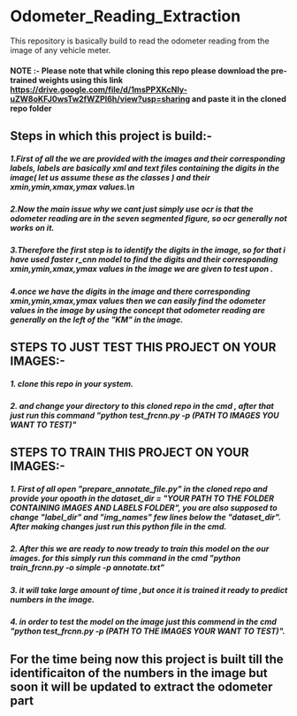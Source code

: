 # Odometer_Reading_Extraction
This repository is basically build to read the odometer reading from the image of any vehicle meter. 

#### NOTE :- Please note that while cloning this repo please download the pre-trained weights using this link https://drive.google.com/file/d/1msPPXKcNly-uZW8oKFJ0wsTw2fWZPI6h/view?usp=sharing and paste it in the cloned repo folder
## Steps in which this project is build:-
##### 1.First of all the we are provided with the images and their corresponding labels, labels are basically xml and text files containing the digits in the image( let us assume these as the classes ) and their xmin,ymin,xmax,ymax values.\n
##### 2.Now the main issue why we cant just simply use ocr is that the odometer reading are in the seven segmented figure, so ocr generally not works on it.
##### 3.Therefore the first step is to identify the digits in the image, so for that i have used faster r_cnn model to find the digits and their corresponding xmin,ymin,xmax,ymax values in the image we are given to test upon .
##### 4.once we have the digits in the image and there corresponding xmin,ymin,xmax,ymax values then we can easily find the odometer values in the image by using the concept that odometer reading are generally on the left of the "KM" in the image.
## STEPS TO JUST TEST THIS PROJECT ON YOUR IMAGES:-
##### 1. clone this repo in your system.
##### 2. and change your directory to this cloned repo in the cmd , after that just run this command "python test_frcnn.py -p (PATH TO IMAGES YOU WANT TO TEST)"
## STEPS TO TRAIN THIS PROJECT ON YOUR IMAGES:-
##### 1. First of all open "prepare_annotate_file.py" in the cloned repo and provide your opoath in the dataset_dir = "YOUR PATH TO THE FOLDER CONTAINING IMAGES AND LABELS FOLDER", you are also supposed to change "label_dir" and "img_names" few lines below the "dataset_dir". After making changes just run this python file in the cmd.
##### 2. After this we are ready to now tready to train this model on the our images. for this simply run this command in the cmd "python train_frcnn.py -o simple -p annotate.txt"
##### 3. it will take large amount of time ,but once it is trained it ready to predict numbers in the image.
##### 4. in order to test the model on the image just this commend in the cmd "python test_frcnn.py -p (PATH TO THE IMAGES YOUR WANT TO TEST)".

## For the time being now this project is built till the identificaiton of the numbers in the image but soon it will be updated to extract the odometer part
